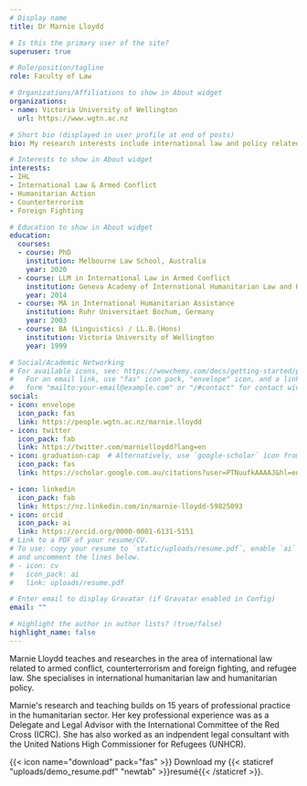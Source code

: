 ```yaml
---
# Display name
title: Dr Marnie Lloydd

# Is this the primary user of the site?
superuser: true

# Role/position/tagline
role: Faculty of Law

# Organizations/Affiliations to show in About widget
organizations:
- name: Victoria University of Wellington
  url: https://www.wgtn.ac.nz

# Short bio (displayed in user profile at end of posts)
bio: My research interests include international law and policy related to armed conflict, counterterrorism, and international humanitarian action.

# Interests to show in About widget
interests:
- IHL
- International Law & Armed Conflict
- Humanitarian Action
- Counterterrorism
- Foreign Fighting

# Education to show in About widget
education:
  courses:
  - course: PhD
    institution: Melbourne Law School, Australia
    year: 2020
  - course: LLM in International Law in Armed Conflict
    institution: Geneva Academy of International Humanitarian Law and Human Rights, Switzerland
    year: 2014
  - course: MA in International Humanitarian Assistance
    institution: Ruhr Universitaet Bochum, Germany
    year: 2003
  - course: BA (Linguistics) / LL.B.(Hons)
    institution: Victoria University of Wellington
    year: 1999 

# Social/Academic Networking
# For available icons, see: https://wowchemy.com/docs/getting-started/page-builder/#icons
#   For an email link, use "fas" icon pack, "envelope" icon, and a link in the
#   form "mailto:your-email@example.com" or "/#contact" for contact widget.
social:
- icon: envelope
  icon_pack: fas
  link: https://people.wgtn.ac.nz/marnie.lloydd
- icon: twitter
  icon_pack: fab
  link: https://twitter.com/marnielloydd?lang=en
- icon: graduation-cap  # Alternatively, use `google-scholar` icon from `ai` icon pack
  icon_pack: fas
  link: https://scholar.google.com.au/citations?user=PTNuufkAAAAJ&hl=en

- icon: linkedin
  icon_pack: fab
  link: https://nz.linkedin.com/in/marnie-lloydd-59825093
- icon: orcid
  icon_pack: ai
  link: https://orcid.org/0000-0001-6131-5151
# Link to a PDF of your resume/CV.
# To use: copy your resume to `static/uploads/resume.pdf`, enable `ai` icons in `params.toml`, 
# and uncomment the lines below.
# - icon: cv
#   icon_pack: ai
#   link: uploads/resume.pdf

# Enter email to display Gravatar (if Gravatar enabled in Config)
email: ""

# Highlight the author in author lists? (true/false)
highlight_name: false
---
```


Marnie Lloydd teaches and researches in the area of international law related to armed conflict, counterterrorism and foreign fighting, and refugee law. She specialises in international humanitarian law and humanitarian policy. 

Marnie's research and teaching builds on 15 years of professional practice in the humanitarian sector. Her key professional experience was as a Delegate and Legal Advisor with the International Committee of the Red Cross (ICRC). She has also worked as an indpendent legal consultant with the United Nations High Commissioner for Refugees (UNHCR).

{{< icon name="download" pack="fas" >}} Download my {{< staticref "uploads/demo_resume.pdf" "newtab" >}}resumé{{< /staticref >}}.

